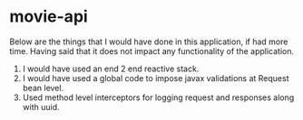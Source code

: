 # movie-api

Below are the things that I would have done in this application, if had more time. Having said that it does not impact any functionality of the application.
1. I would have used an end 2 end reactive stack.
2. I would have used a global code to impose javax validations at Request bean level.
3. Used method level interceptors for logging request and responses along with uuid. 